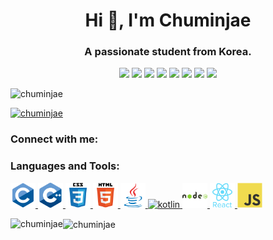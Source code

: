 <h1 align="center">Hi 👋, I'm Chuminjae</h1>
<h3 align="center">A passionate student from Korea.</h3>
<div align="center">
<img src="https://img.shields.io/badge/Razer-Green?style=for-the-badge&logo=Razer&logoColor=00FF00"/>
<img src="https://img.shields.io/badge/Aiqfome-000000?style=for-the-badge&logo=Aiqfome&logoColor=7A1FA2"/>
<img src="https://img.shields.io/badge/Acer-FFFFFF?style=for-the-badge&logo=Acer&logoColor=83B81A"/>
<img src="https://img.shields.io/badge/Accusoft-FF6600?style=for-the-badge&logo=Accusoft&logoColor=A9225C"/>
<img src="https://img.shields.io/badge/Musicbrainz-ffff00?style=for-the-badge&logo=MusicBrainz&logoColor=BA478F"/>
<img src="https://img.shields.io/badge/Adafruit-0000FF?style=for-the-badge&logo=Adafruit&logoColor=000000"/>
  <img src="https://img.shields.io/badge/Windows 11-FF00FF?style=for-the-badge&logo=Windows 11&logoColor=0078D4"/>
 <a href="mailto:choochootrain1130@gmail.com"><img src="https://img.shields.io/badge/Gmail-EA4335?style=for-the-badge&logo=Gmail&logoColor=black"/></a>
</div>

<p align="left"> <img src="https://komarev.com/ghpvc/?username=chuminjae&label=Profile%20views&color=0e75b6&style=flat" alt="chuminjae" /> </p>

<p align="left"> <a href="https://github.com/ryo-ma/github-profile-trophy"><img src="https://github-profile-trophy.vercel.app/?username=chuminjae" alt="chuminjae" /></a> </p>

<h3 align="left">Connect with me:</h3>
<p align="left">
</p>

<h3 align="left">Languages and Tools:</h3>
<p align="left"> <a href="https://www.cprogramming.com/" target="_blank" rel="noreferrer"> <img src="https://raw.githubusercontent.com/devicons/devicon/master/icons/c/c-original.svg" alt="c" width="40" height="40"/> </a> <a href="https://www.w3schools.com/cpp/" target="_blank" rel="noreferrer"> <img src="https://raw.githubusercontent.com/devicons/devicon/master/icons/cplusplus/cplusplus-original.svg" alt="cplusplus" width="40" height="40"/> </a> <a href="https://www.w3schools.com/css/" target="_blank" rel="noreferrer"> <img src="https://raw.githubusercontent.com/devicons/devicon/master/icons/css3/css3-original-wordmark.svg" alt="css3" width="40" height="40"/> </a> <a href="https://www.w3.org/html/" target="_blank" rel="noreferrer"> <img src="https://raw.githubusercontent.com/devicons/devicon/master/icons/html5/html5-original-wordmark.svg" alt="html5" width="40" height="40"/> </a> <a href="https://www.java.com" target="_blank" rel="noreferrer"> <img src="https://raw.githubusercontent.com/devicons/devicon/master/icons/java/java-original.svg" alt="java" width="40" height="40"/> </a> <a href="https://kotlinlang.org" target="_blank" rel="noreferrer"> <img src="https://www.vectorlogo.zone/logos/kotlinlang/kotlinlang-icon.svg" alt="kotlin" width="40" height="40"/> </a> <a href="https://nodejs.org" target="_blank" rel="noreferrer"> <img src="https://raw.githubusercontent.com/devicons/devicon/master/icons/nodejs/nodejs-original-wordmark.svg" alt="nodejs" width="40" height="40"/> </a> <a href="https://reactjs.org/" target="_blank" rel="noreferrer"> <img src="https://raw.githubusercontent.com/devicons/devicon/master/icons/react/react-original-wordmark.svg" alt="react" width="40" height="40"/> </a><a href="https://developer.mozilla.org/en-US/docs/Web/JavaScript" target="_blank" rel="noreferrer"> <img src="https://raw.githubusercontent.com/devicons/devicon/master/icons/javascript/javascript-original.svg" alt="javascript" width="40" height="40"/> </a> </p>

<p><img align="left" src="https://github-readme-stats.vercel.app/api/top-langs?username=chuminjae&show_icons=true&locale=en&layout=compact" alt="chuminjae" /></p>



<p><img align="center" src="https://github-readme-streak-stats.herokuapp.com/?user=chuminjae&" alt="chuminjae" /></p>
